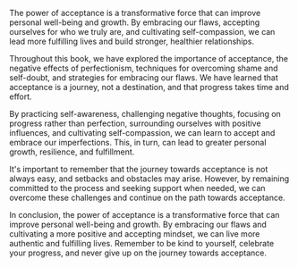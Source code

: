
The power of acceptance is a transformative force that can improve personal well-being and growth. By embracing our flaws, accepting ourselves for who we truly are, and cultivating self-compassion, we can lead more fulfilling lives and build stronger, healthier relationships.

Throughout this book, we have explored the importance of acceptance, the negative effects of perfectionism, techniques for overcoming shame and self-doubt, and strategies for embracing our flaws. We have learned that acceptance is a journey, not a destination, and that progress takes time and effort.

By practicing self-awareness, challenging negative thoughts, focusing on progress rather than perfection, surrounding ourselves with positive influences, and cultivating self-compassion, we can learn to accept and embrace our imperfections. This, in turn, can lead to greater personal growth, resilience, and fulfillment.

It's important to remember that the journey towards acceptance is not always easy, and setbacks and obstacles may arise. However, by remaining committed to the process and seeking support when needed, we can overcome these challenges and continue on the path towards acceptance.

In conclusion, the power of acceptance is a transformative force that can improve personal well-being and growth. By embracing our flaws and cultivating a more positive and accepting mindset, we can live more authentic and fulfilling lives. Remember to be kind to yourself, celebrate your progress, and never give up on the journey towards acceptance.

